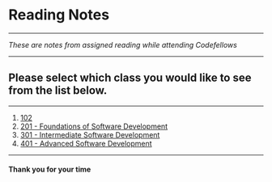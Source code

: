 # Reading Notes

***

*These are notes from assigned reading while attending Codefellows*

***

## Please select which class you would like to see from the list below. 

***

1. [102](https://christopherhamersly.github.io/learning-journal/)
1. [201 - Foundations of Software Development](https://christopherhamersly.github.io/reading-notes/201)
1. [301 - Intermediate Software Development](https://christopherhamersly.github.io/reading-notes/301)
1. [401 - Advanced Software Development](http://christopherhamersly.github.io/readingnotes/401)

*** 

#### Thank you for your time
